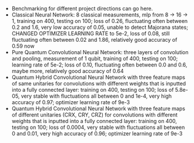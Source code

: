  - Benchmarking for different project directions can go here.
 - Classical Neural Network: 8 classical measurements, mlp from 8 -> 16 -> 1, training on 400, testing on 100; loss of 0.26, fluctuating often between 0.2 and 1.6, very low accuracy of 0.05, unable to detect Majorana states; CHANGED OPTIMIZER LEARNING RATE to 5e-2, loss of 0.08, still fluctuating often between 0.02 and 1.86, relatively good accuracy of 0.59 now
- Pure Quantum Convolutional Neural Network: three layers of convolution and pooling, measurement of 1 qubit, training of 400, testing on 100; learning rate of 5e-2; loss of 0.10, fluctuating often between 0.0 and 0.6, maybe more, relatively good accuracy of 0.64
- Quantum Hybrid Convolutional Neural Network with three feature maps of same unitaries for convolutions with different weights that is inputted into a fully connected layer: training on 400, testing on 100; loss of 5.8e-05, very stable with fluctuations all between 0 and 1e-4, very high accuracy of 0.97; optimizer learning rate of 9e-3
- Quantum Hybrid Convolutional Neural Network with three feature maps of different unitaries (CRX, CRY, CRZ) for convolutions with different weights that is inputted into a fully connected layer: training on 400, testing on 100; loss of 0.0004, very stable with fluctuations all between 0 and 0.01, very high accuracy of 0.96; optimizer learning rate of 9e-3